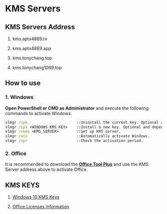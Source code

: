 # KMS Servers

## KMS Servers Address

1. kms.aptx4869.tv

2. kms.aptx4869.app

3. kms.tonychang.top

4. kms.tonychang1069.top


## How to use

### 1. Windows

**Open PowerShell or CMD as Administrator** and execute the following commands to activate Windows.

```cmd
slmgr /upk                      ::Uninstall the current key. Optional and depended.
slmgr /ipk <WINDOWS_KMS_KEY>    ::Install a new key. Optional and depended.
slmgr /skms <KMS_SERVER>        ::Set up KMS server.
slmgr /ato                      ::Automatically activate Windows.
slmgr /xpr                      ::Check the activation period.
```

### 2. Office

It is recommended to download the
**[Office Tool Plus](https://otp.landian.vip)**
and use the KMS Server address above to activate Office.

## KMS KEYS

1. [Windows 10 KMS Keys](./windows_10_kms_keys.md)

2. [Office Licenses Information](./office_licenses_information.md)
